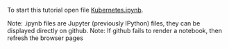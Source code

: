 To start this tutorial open file [Kubernetes.ipynb](Kubernetes.ipynb).

Note: .ipynb files are Jupyter (previously IPython) files, they can be displayed directly on github.
Note: If github fails to render a notebook, then refresh the browser pages

